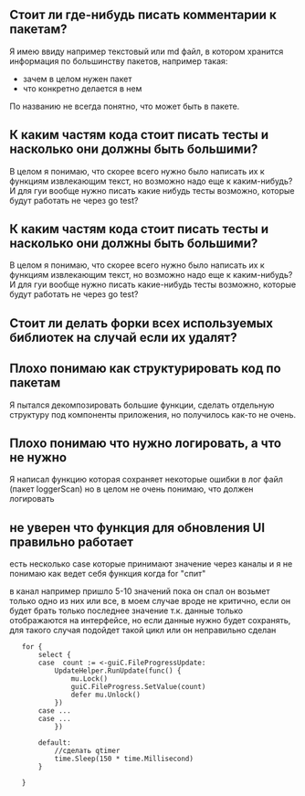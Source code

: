 ## Стоит ли где-нибудь писать комментарии к пакетам? 
Я имею ввиду например текстовый или md файл, в котором хранится информация 
по большинству пакетов, например такая: 
* зачем в целом нужен пакет 
* что конкретно делается в нем

По названию не всегда понятно, что может быть в пакете.

## К каким частям кода стоит писать тесты и насколько они должны быть большими? 
В целом я понимаю, что скорее всего  нужно было написать их к функциям извлекающим
текст, но возможно надо еще к каким-нибудь? И для гуи вообще нужно писать какие нибудь тесты
возможно, которые будут работать не через go test?

## К каким частям кода стоит писать тесты и насколько они должны быть большими? 
В целом я понимаю, что скорее всего  нужно было написать их к функциям извлекающим
текст, но возможно надо еще к каким-нибудь? И для гуи вообще нужно писать какие-нибудь тесты
возможно, которые будут работать не через go test?

## Стоит ли делать форки всех используемых библиотек на случай если их удалят? 

## Плохо понимаю как структурировать код по пакетам
Я пытался декомпозировать большие функции, сделать отдельную структуру под
компоненты приложения, но получилось как-то не очень. 

## Плохо понимаю что нужно логировать, а что не нужно
Я написал функцию которая сохраняет некоторые ошибки в лог файл
(пакет loggerScan) но в целом не очень понимаю, что должен логировать

## не уверен что функция для обновления UI правильно работает
есть несколько case которые принимают значение через каналы
и я не понимаю как ведет себя функция когда for "спит"

в канал например пришло 5-10 значений пока он спал
он возьмет только одно из них или все, в моем случае 
вроде не критично, если он будет брать только последнее значение
т.к. данные только отображаются на интерфейсе, но 
если данные нужно будет сохранять, для такого случая 
подойдет такой цикл или он неправильно сделан
 ```
	for {
		select {
		case  count := <-guiC.FileProgressUpdate:
			UpdateHelper.RunUpdate(func() {
				mu.Lock()
				guiC.FileProgress.SetValue(count)
				defer mu.Unlock()
			})
		case ...
		case ...
			})
		
		default:
            //сделать qtimer
			time.Sleep(150 * time.Millisecond)
		}

	}
```
